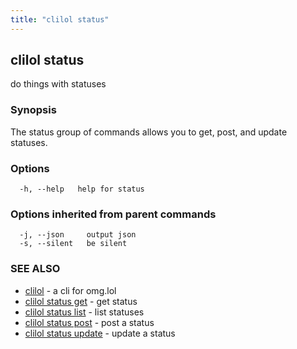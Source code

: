 ```yaml
---
title: "clilol status"
---
```

## clilol status

do things with statuses

### Synopsis

The status group of commands allows you to get, post, and update statuses.

### Options

```
  -h, --help   help for status
```

### Options inherited from parent commands

```
  -j, --json     output json
  -s, --silent   be silent
```

### SEE ALSO

* [clilol](clilol.md)	 - a cli for omg.lol
* [clilol status get](clilol_status_get.md)	 - get status
* [clilol status list](clilol_status_list.md)	 - list statuses
* [clilol status post](clilol_status_post.md)	 - post a status
* [clilol status update](clilol_status_update.md)	 - update a status

